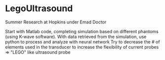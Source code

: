 # LegoUltrasound
Summer Research at Hopkins under Emad Doctor

Start with Matlab code, completing simulation based on different phantoms (using K-wave software).
With data retrieved from the simulation, use python to process and analyze with neural network
Try to decrease the # of elements used in the transducer to increase the flexibility of current probes => "LEGO" like ultrasound probe
